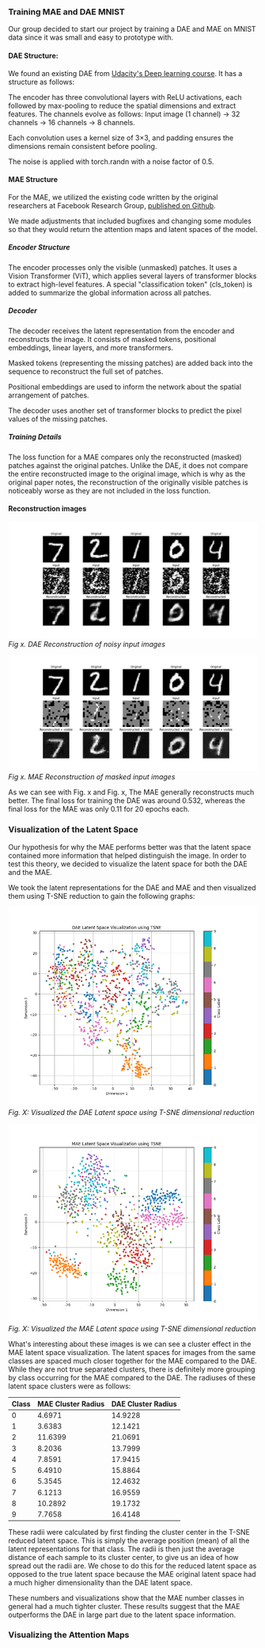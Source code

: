 ### Training MAE and DAE MNIST

Our group decided to start our project by training a DAE and MAE on MNIST data since it was small and easy to prototype with. 

#### DAE Structure:
We found an existing DAE from [Udacity's Deep learning course](https://github.com/udacity/deep-learning-v2-pytorch/blob/master/autoencoder/denoising-autoencoder/Denoising_Autoencoder_Exercise.ipynb). It has a structure as follows:

The encoder has three convolutional layers with ReLU activations, each followed by max-pooling to reduce the spatial dimensions and extract features.
The channels evolve as follows:
Input image (1 channel) → 32 channels → 16 channels → 8 channels.

Each convolution uses a kernel size of 3×3, and padding ensures the dimensions remain consistent before pooling.

The noise is applied with torch.randn with a noise factor of 0.5.

#### MAE Structure
For the MAE, we utilized the existing code written by the original researchers at Facebook Research Group, [published on Github](https://github.com/facebookresearch/mae). 

We made adjustments that included bugfixes and changing some modules so that they would return the attention maps and latent spaces of the model. 

##### Encoder Structure

The encoder processes only the visible (unmasked) patches.
It uses a Vision Transformer (ViT), which applies several layers of transformer blocks to extract high-level features.
A special "classification token" (cls_token) is added to summarize the global information across all patches.

##### Decoder
The decoder receives the latent representation from the encoder and reconstructs the image. It consists of masked tokens, positional embeddings, linear layers, and more transformers.

Masked tokens (representing the missing patches) are added back into the sequence to reconstruct the full set of patches.

Positional embeddings are used to inform the network about the spatial arrangement of patches.

The decoder uses another set of transformer blocks to predict the pixel values of the missing patches.

##### Training Details
The loss function for a MAE compares only the reconstructed (masked) patches against the original patches. Unlike the DAE, it does not compare the entire reconstructed image to the original image, which is why as the original paper notes, the reconstruction of the originally visible patches is noticeably worse as they are not included in the loss function. 

#### Reconstruction images

![dae reconstruction](Reconstructions/dae_reconstruction_original.png)
*Fig x. DAE Reconstruction of noisy input images*

![mae reconstruction](Reconstructions/mae_reconstruction_original.png)
*Fig x. MAE Reconstruction of masked input images*

As we can see with Fig. x and Fig. x, The MAE generally reconstructs much better. The final loss for training the DAE was around 0.532, whereas the final loss for the MAE was only 0.11 for 20 epochs each. 

### Visualization of the Latent Space

Our hypothesis for why the MAE performs better was that the latent space contained more information that helped distinguish the image. In order to test this theory, we decided to visualize the latent space for both the DAE and the MAE.

We took the latent representations for the DAE and MAE and then visualized them using T-SNE reduction to gain the following graphs:

![dae clustering](Latent_Clustering/dae_latent_clustering.png)
*Fig. X: Visualized the DAE Latent space using T-SNE dimensional reduction*

![mae clustering](Latent_Clustering/mae_latent_clustering.png)
*Fig. X: Visualized the MAE Latent space using T-SNE dimensional reduction*

What's interesting about these images is we can see a cluster effect in the MAE latent space visualization. The latent spaces for images from the same classes are spaced much closer together for the MAE compared to the DAE. While they are not true separated clusters, there is definitely more grouping by class occurring for the MAE compared to the DAE. The radiuses of these latent space clusters were as follows:

| **Class** | **MAE Cluster Radius** | **DAE Cluster Radius** |
|-----------|-------------------------|-------------------------|
| 0         | 4.6971                 | 14.9228                |
| 1         | 3.6383                 | 12.1421                |
| 2         | 11.6399                | 21.0691                |
| 3         | 8.2036                 | 13.7999                |
| 4         | 7.8591                 | 17.9415                |
| 5         | 6.4910                 | 15.8864                |
| 6         | 5.3545                 | 12.4632                |
| 7         | 6.1213                 | 16.9559                |
| 8         | 10.2892                | 19.1732                |
| 9         | 7.7658                 | 16.4148                |

These radii were calculated by first finding the cluster center in the T-SNE reduced latent space. This is simply the average position (mean) of all the latent representations for that class. The radii is then just the average distance of each sample to its cluster center, to give us an idea of how spread out the radii are. We chose to do this for the reduced latent space as opposed to the true latent space because the MAE original latent space had a much higher dimensionality than the DAE latent space. 

These numbers and visualizations show that the MAE number classes in general had a much tighter cluster. These results suggest that the MAE outperforms the DAE in large part due to the latent space information. 

### Visualizing the Attention Maps

